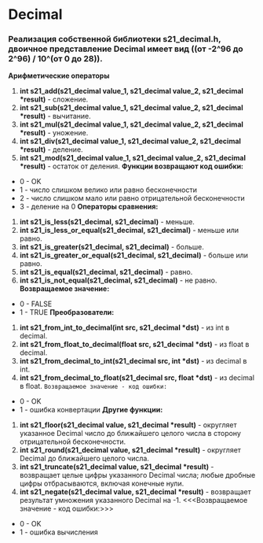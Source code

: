 # Decimal

### Реализация собственной библиотеки s21_decimal.h, двоичное представление Decimal имеет вид ((от -2^96 до 2^96) / 10^(от 0 до 28)). 

__Арифметические операторы__
  1. __int s21_add(s21_decimal value_1, s21_decimal value_2, s21_decimal *result)__ - сложение.
  2. __int s21_sub(s21_decimal value_1, s21_decimal value_2, s21_decimal *result)__ - вычитание.
  3. __int s21_mul(s21_decimal value_1, s21_decimal value_2, s21_decimal *result)__ - уножение.
  4. __int s21_div(s21_decimal value_1, s21_decimal value_2, s21_decimal *result)__ - деление.
  5. __int s21_mod(s21_decimal value_1, s21_decimal value_2, s21_decimal *result)__ - остаток от деления.
  __Функции возвращают код ошибки:__
  * 0 - OK
  * 1 - число слишком велико или равно бесконечности
  * 2 - число слишком мало или равно отрицательной бесконечности
  * 3 - деление на 0
__Операторы сравнения:__
  1. __int s21_is_less(s21_decimal, s21_decimal)__ -             меньше.
  2. __int s21_is_less_or_equal(s21_decimal, s21_decimal)__ -    меньше или равно.
  3. __int s21_is_greater(s21_decimal, s21_decimal)__ -          больше.
  4. __int s21_is_greater_or_equal(s21_decimal, s21_decimal)__ - больше или равно.
  5. __int s21_is_equal(s21_decimal, s21_decimal)__ -            равно.
  6. __int s21_is_not_equal(s21_decimal, s21_decimal)__ -        не равно.
  __Возвращаемое значение:__
  * 0 - FALSE
  * 1 - TRUE
__Преобразователи:__
  1. __int s21_from_int_to_decimal(int src, s21_decimal *dst)__ -     из int в decimal.
  2. __int s21_from_float_to_decimal(float src, s21_decimal *dst)__ - из float в decimal.
  3. __int s21_from_decimal_to_int(s21_decimal src, int *dst)__ -     из decimal в int.
  4. __int s21_from_decimal_to_float(s21_decimal src, float *dst)__ - из decimal в float.
  ```Возвращаемое значение - код ошибки:```
  * 0 - OK
  * 1 - ошибка конвертации
__Другие функции:__
  1. __int s21_floor(s21_decimal value, s21_decimal *result)__ -    округляет указанное Decimal число до ближайшего целого числа в сторону отрицательной бесконечности.
  2. __int s21_round(s21_decimal value, s21_decimal *result)__ -    округляет Decimal до ближайшего целого числа.
  3. __int s21_truncate(s21_decimal value, s21_decimal *result)__ - возвращает целые цифры указанного Decimal числа; любые дробные цифры отбрасываются, включая конечные нули.
  4. __int s21_negate(s21_decimal value, s21_decimal *result)__ -   возвращает результат умножения указанного Decimal на -1.
  <<<Возвращаемое значение - код ошибки:>>>
  * 0 - OK
  * 1 - ошибка вычисления
